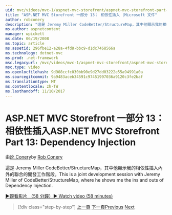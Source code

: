 ```yaml
---
uid: mvc/videos/mvc-1/aspnet-mvc-storefront/aspnet-mvc-storefront-part-13-dependency-injection
title: "ASP.NET MVC Storefront 一部分 13： 相依性插入 |Microsoft 文件"
author: robconery
description: "這是 Jeremy Miller CodeBetter/StructureMap，其中他顯示我的相依性插入內外的聯合的開發工作階段。"
ms.author: aspnetcontent
manager: wpickett
ms.date: 06/19/2008
ms.topic: article
ms.assetid: 296fbe12-a28a-4fd8-bbc9-d1dc7468566a
ms.technology: dotnet-mvc
ms.prod: .net-framework
msc.legacyurl: /mvc/videos/mvc-1/aspnet-mvc-storefront/aspnet-mvc-storefront-part-13-dependency-injection
msc.type: video
ms.openlocfilehash: 9d908ccfc030bb90e9d27dd03222e55a94991a0a
ms.sourcegitcommit: 9a9483aceb34591c97451997036a9120c3fe2baf
ms.translationtype: MT
ms.contentlocale: zh-TW
ms.lasthandoff: 11/10/2017
---
```

<a name="aspnet-mvc-storefront-part-13-dependency-injection"></a><span data-ttu-id="2be5c-103">ASP.NET MVC Storefront 一部分 13： 相依性插入</span><span class="sxs-lookup"><span data-stu-id="2be5c-103">ASP.NET MVC Storefront Part 13: Dependency Injection</span></span>
====================
<span data-ttu-id="2be5c-104">由[訛 Conery](https://github.com/robconery)</span><span class="sxs-lookup"><span data-stu-id="2be5c-104">by [Rob Conery](https://github.com/robconery)</span></span>

<span data-ttu-id="2be5c-105">這是 Jeremy Miller CodeBetter/StructureMap，其中他顯示我的相依性插入內外的聯合的開發工作階段。</span><span class="sxs-lookup"><span data-stu-id="2be5c-105">This is a joint development session with Jeremy Miller of CodeBetter/StructureMap, where he shows me the ins and outs of Dependency Injection.</span></span>

[<span data-ttu-id="2be5c-106">&#9654;觀看影片 （58 分鐘）</span><span class="sxs-lookup"><span data-stu-id="2be5c-106">&#9654; Watch video (58 minutes)</span></span>](https://channel9.msdn.com/Blogs/ASP-NET-Site-Videos/aspnet-mvc-storefront-part-13-dependency-injection)

>[!div class="step-by-step"]
<span data-ttu-id="2be5c-107">[上一頁](aspnet-mvc-storefront-part-12-mocking.md)
[下一頁](aspnet-mvc-storefront-part-14-rich-client-interaction.md)</span><span class="sxs-lookup"><span data-stu-id="2be5c-107">[Previous](aspnet-mvc-storefront-part-12-mocking.md)
[Next](aspnet-mvc-storefront-part-14-rich-client-interaction.md)</span></span>
